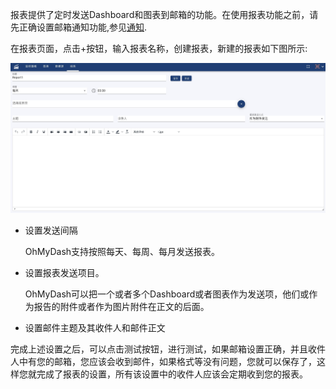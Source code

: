 报表提供了定时发送Dashboard和图表到邮箱的功能。在使用报表功能之前，请先正确设置邮箱通知功能,参见[通知](notification).

在报表页面，点击+按钮，输入报表名称，创建报表，新建的报表如下图所示:

![Create Report](report1.jpg)

- 设置发送间隔

  OhMyDash支持按照每天、每周、每月发送报表。

- 设置报表发送项目。
 
  OhMyDash可以把一个或者多个Dashboard或者图表作为发送项，他们或作为报告的附件或者作为图片附件在正文的后面。

- 设置邮件主题及其收件人和邮件正文

完成上述设置之后，可以点击测试按钮，进行测试，如果邮箱设置正确，并且收件人中有您的邮箱，您应该会收到邮件，如果格式等没有问题，您就可以保存了，这样您就完成了报表的设置，所有该设置中的收件人应该会定期收到您的报表。
